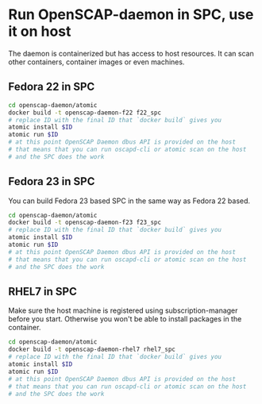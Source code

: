 # Run OpenSCAP-daemon in SPC, use it on host

The daemon is containerized but has access to host resources. It can
scan other containers, container images or even machines.

## Fedora 22 in SPC
```bash
cd openscap-daemon/atomic
docker build -t openscap-daemon-f22 f22_spc
# replace ID with the final ID that `docker build` gives you
atomic install $ID
atomic run $ID
# at this point OpenSCAP Daemon dbus API is provided on the host
# that means that you can run oscapd-cli or atomic scan on the host
# and the SPC does the work
```

## Fedora 23 in SPC
You can build Fedora 23 based SPC in the same way as Fedora 22 based.
```bash
cd openscap-daemon/atomic
docker build -t openscap-daemon-f23 f23_spc
# replace ID with the final ID that `docker build` gives you
atomic install $ID
atomic run $ID
# at this point OpenSCAP Daemon dbus API is provided on the host
# that means that you can run oscapd-cli or atomic scan on the host
# and the SPC does the work
```

## RHEL7 in SPC
Make sure the host machine is registered using subscription-manager
before you start. Otherwise you won't be able to install packages
in the container.

```bash
cd openscap-daemon/atomic
docker build -t openscap-daemon-rhel7 rhel7_spc
# replace ID with the final ID that `docker build` gives you
atomic install $ID
atomic run $ID
# at this point OpenSCAP Daemon dbus API is provided on the host
# that means that you can run oscapd-cli or atomic scan on the host
# and the SPC does the work
```
